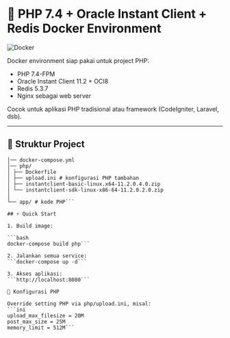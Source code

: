 # 🚀 PHP 7.4 + Oracle Instant Client + Redis Docker Environment

![Docker](https://img.shields.io/badge/Docker-Yes-blue)

Docker environment siap pakai untuk project PHP:

- PHP 7.4-FPM  
- Oracle Instant Client 11.2 + OCI8  
- Redis 5.3.7  
- Nginx sebagai web server  

Cocok untuk aplikasi PHP tradisional atau framework (CodeIgniter, Laravel, dsb).

---

## 📂 Struktur Project

```project/
│── docker-compose.yml
│── php/
│ ├── Dockerfile
│ ├── upload.ini # konfigurasi PHP tambahan
│ ├── instantclient-basic-linux.x64-11.2.0.4.0.zip
│ └── instantclient-sdk-linux-x86-64-11.2.0.2.0.zip
│
└── app/ # kode PHP```

## ⚡ Quick Start

1. Build image:

```bash
docker-compose build php```

2. Jalankan semua service:
```docker-compose up -d```

3. Akses aplikasi:
```http://localhost:8080```

🔧 Konfigurasi PHP

Override setting PHP via php/upload.ini, misal:
```ini
upload_max_filesize = 20M
post_max_size = 25M
memory_limit = 512M```